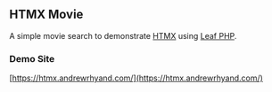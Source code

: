 ## HTMX Movie

A simple movie search to demonstrate [HTMX](https://github.com/bigskysoftware/htmx) using [Leaf PHP](https://leafphp.dev/).

### Demo Site

[https://htmx.andrewrhyand.com/](https://htmx.andrewrhyand.com/)
